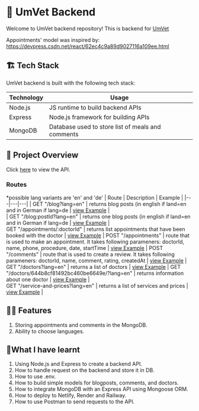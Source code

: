 # 🤖 UmVet Backend

Welcome to UmVet backend repository! This is backend for [UmVet](https://github.com/ElenaKhlebnikova/um-vet-frontend)

Appointments' model was inspired by: https://devpress.csdn.net/react/62ec4c9a89d9027116a109ee.html




## 🏗️ Tech Stack

UmVet backend is built with the following tech stack:

| Technology                                                          | Usage                                                                                                          
| ------------------------------------------------------------------- | -------------------------------------------------------------------------------------------------------------- |
| Node.js                                     | JS runtime to build backend APIs      |
| Express                                    | Node.js framework for building APIs |
| MongoDB                           | Database used to store list of meals and comments                              |

                                                              

## 👀 Project Overview

Click  [here](https://nodejs-production-ee89.up.railway.app/) to view the API.


### Routes

*possible lang variants are 'en' and 'de'
| Route  | Description   | Example  |
|---|---|---|
| GET "/blog?lang=en"   | returns blog posts (in english if land=en and in German if lang=de |  [view Example](https://nodejs-production-ee89.up.railway.app/blog?lang=en) |  
| GET "/blog:postId?lang=en"   | returns one blog posts (in english if land=en and in German if lang=de |  [view Example](https://nodejs-production-ee89.up.railway.app/blog/6460de73e26914f09abb42e2?lang=en) |  
GET "/appointments/:doctorId"  |  returns list appointments that have been booked with the doctor |  [view Example](https://nodejs-production-ee89.up.railway.app/appointments/64466a35b6d3c5e48ed2d191) |
POST "/appointments"  |  route that is used to make an appointment. It takes following parameners: doctorId, name, phone, procedure, date, startTime |  [view Example](https://ibb.co/7zNsyX3) |
POST "/comments"  |  route that is used to create a review. It takes following parameners: doctorId, name, comment, rating, createdAt |  [view Example](https://ibb.co/TM4jVRx) |
GET "/doctors?lang=en"  |  returns a list of doctors  | [view Example](https://nodejs-production-ee89.up.railway.app/doctors?lang=en)  | 
GET "/doctors/644b8cf81492bc460be6649e/?lang=en"  |  returns information about one doctor  | [view Example](https://nodejs-production-ee89.up.railway.app/doctors/644b8cf81492bc460be6649e/?lang=en)  |      
GET "/service-and-prices?lang=en"   |  returns a list of services and prices  | [view Example](https://nodejs-production-ee89.up.railway.app/service-and-prices?lang=en)  |  













## 👩‍⚕️ Features 

1.  Storing appointments and comments in the MongoDB.
2.  Ability to choose languages.



## 📖What I have learnt
1. Using Node.js and Express to create a backend API.
2. How to handle request on the backend and store it in DB.
3. How to use .env.
4. How to build simple models  for blogposts, comments, and doctors.
5. How to integrate MongoDB with an Express API using Mongoose ORM.
6. How to deploy to Netlify, Render and Railway.
7. How to use Postman to send requests to the API.

